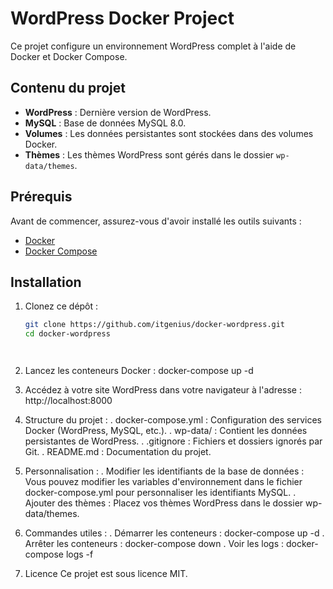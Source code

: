 # WordPress Docker Project

Ce projet configure un environnement WordPress complet à l'aide de Docker et Docker Compose.

## Contenu du projet

- **WordPress** : Dernière version de WordPress.
- **MySQL** : Base de données MySQL 8.0.
- **Volumes** : Les données persistantes sont stockées dans des volumes Docker.
- **Thèmes** : Les thèmes WordPress sont gérés dans le dossier `wp-data/themes`.

## Prérequis

Avant de commencer, assurez-vous d'avoir installé les outils suivants :

- [Docker](https://www.docker.com/)
- [Docker Compose](https://docs.docker.com/compose/)

## Installation

1. Clonez ce dépôt :
   ```bash
   git clone https://github.com/itgenius/docker-wordpress.git
   cd docker-wordpress

   
   
   
2. Lancez les conteneurs Docker :
docker-compose up -d

3. Accédez à votre site WordPress dans votre navigateur à l'adresse :
http://localhost:8000

4. Structure du projet :
. docker-compose.yml : Configuration des services Docker (WordPress, MySQL, etc.).
. wp-data/ : Contient les données persistantes de WordPress.
. .gitignore : Fichiers et dossiers ignorés par Git.
. README.md : Documentation du projet.
5. Personnalisation : 
. Modifier les identifiants de la base de données : Vous pouvez modifier les variables d'environnement dans le fichier docker-compose.yml pour personnaliser les identifiants MySQL.
. Ajouter des thèmes : Placez vos thèmes WordPress dans le dossier wp-data/themes.
6. Commandes utiles :
. Démarrer les conteneurs :
docker-compose up -d
. Arrêter les conteneurs :
docker-compose down
. Voir les logs :
docker-compose logs -f

7. Licence
Ce projet est sous licence MIT.
